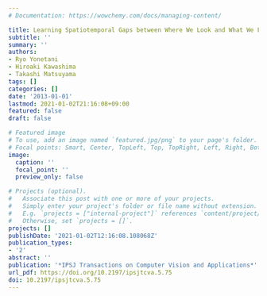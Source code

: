 ```yaml
---
# Documentation: https://wowchemy.com/docs/managing-content/

title: Learning Spatiotemporal Gaps between Where We Look and What We Focus on
subtitle: ''
summary: ''
authors:
- Ryo Yonetani
- Hiroaki Kawashima
- Takashi Matsuyama
tags: []
categories: []
date: '2013-01-01'
lastmod: 2021-01-02T21:16:08+09:00
featured: false
draft: false

# Featured image
# To use, add an image named `featured.jpg/png` to your page's folder.
# Focal points: Smart, Center, TopLeft, Top, TopRight, Left, Right, BottomLeft, Bottom, BottomRight.
image:
  caption: ''
  focal_point: ''
  preview_only: false

# Projects (optional).
#   Associate this post with one or more of your projects.
#   Simply enter your project's folder or file name without extension.
#   E.g. `projects = ["internal-project"]` references `content/project/deep-learning/index.md`.
#   Otherwise, set `projects = []`.
projects: []
publishDate: '2021-01-02T12:16:08.108068Z'
publication_types:
- '2'
abstract: ''
publication: '*IPSJ Transactions on Computer Vision and Applications*'
url_pdf: https://doi.org/10.2197/ipsjtcva.5.75
doi: 10.2197/ipsjtcva.5.75
---
```

